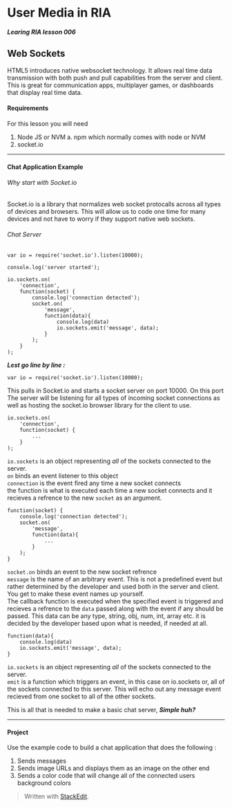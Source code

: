 User Media in RIA
===
***Learing RIA lesson 006***

Web Sockets
---

HTML5 introduces native websocket technology. It allows real time data transmission with both push and pull capabilities from the server and client. This is great for communication apps, multiplayer games, or dashboards that display real time data.

#### Requirements
For this lesson you will need
1. Node JS or NVM
    a. npm which normally comes with node or NVM
2. socket.io

---

#### Chat Application Example
###### Why start with Socket.io

Socket.io is a library that normalizes web socket protocalls across all types of devices and browsers. This will allow us to code one time for many devices and not have to worry if they support native web sockets.

###### Chat Server

    var io = require('socket.io').listen(10000);
    
    console.log('server started');
    
    io.sockets.on(
    	'connection', 
    	function(socket) {
    		console.log('connection detected');
        	socket.on(
    		    'message', 
    		    function(data){
    		        console.log(data)
            		io.sockets.emit('message', data);
        		}
    		);
    	}
    );
    
***Lest go line by line :***

    var io = require('socket.io').listen(10000);
    
This pulls in Socket.io and starts a socket server on port 10000. On this port The server will be listening for all types of incoming socket connections as well as hosting the socket.io browser library for the client to use.

    io.sockets.on(
    	'connection', 
    	function(socket) {
            ...
        }
    );
    
``io.sockets`` is an object representing *all* of the sockets connected to the server.  
``on`` binds an event listener to this object  
``connection`` is the event fired any time a new socket connects  
the function is what is executed each time a new socket connects and it recieves a refrence to the new ``socket`` as an argument.

    function(socket) {
		console.log('connection detected');
    	socket.on(
		    'message', 
		    function(data){
		        ...
    		}
		);
	}

``socket.on`` binds an event to the new socket refrence  
``message`` is the name of an arbitrary event. This is not a predefined event but rather determined by the developer and used both in the server and client. You get to make these event names up yourself.  
The callback function is executed when the specified event is triggered and recieves a refrence to the ``data`` passed along with the event if any should be passed. This data can be any type, string, obj, num, int, array etc. it is decided by the developer based upon what is needed, if needed at all.

    function(data){
        console.log(data)
		io.sockets.emit('message', data);
    }
    
``io.sockets`` is an object representing *all* of the sockets connected to the server.  
``emit`` is a function which triggers an event, in this case on io.sockets or, all of the sockets connected to this server.  This will echo out any message event recieved from one socket to all of the other sockets.
  
This is all that is needed to make a basic chat server, ***Simple huh?***

---

#### Project
Use the example code to build a chat application that does the following :

1. Sends messages
2. Sends image URLs and displays them as an image on the other end
3. Sends a color code that will change all of the connected users background colors


> Written with [StackEdit](https://stackedit.io/).